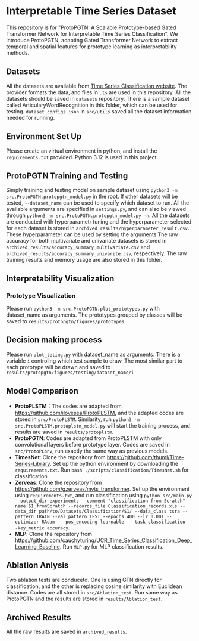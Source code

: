 # Interpretable Time Series Dataset
This repository is for "ProtoPGTN: A Scalable Prototype-based Gated Transformer
Network for Interpretable Time Series Classification". We introduce ProtoPGTN, adapting Gated Transformer Network to extract temporal and spatial features for prototype learning as interpretability methods.
## Datasets
All the datasets are available from [Time Series Classification website](https://www.timeseriesclassification.com/dataset.php). The provider formats the data, and files in `.ts` are used in this repository. All the datasets should be saved in `datasets` repository. There is a sample dataset called ArticularyWordRecognition in this folder, which can be used for testing. `dataset_configs.json` in `src/utils` saved all the dataset information needed for running. 

## Environment Set Up
Please create an virtual environment in python, and install the `requirements.txt` provided. Python 3.12 is used in this project.

## ProtoPGTN Training and Testing
Simply training and testing model on sample dataset using `python3 -m src.ProtoPGTN.protopgtn_model.py` in the root. If other datasets will be tested, `--dataset_name` can be used to specify which dataset to run. All the available arguments are specified in `settings.py`, and can also be viewed through `python3 -m src.ProtoPGTN.protopgtn_model.py -h`. All the datasets are conducted with hyperparametr tuning and the hyperparameter selected for each dataset is stored in `archived_results/hyperparameter_result.csv`. These hyperparameter can be used by setting the arguments.The raw accuracy for both multivariate and univariate datasets is stored in `archived_results/accuracy_summary_multivariate.csv` and `archived_results/accuracy_summary_univarite.csv`, respectively. The raw training results and memory usage are also stored in this folder. 
## Interpretability Visualization
### Prototype Visualization
Please run `python3 -m src.ProtoPGTN.plot_prototypes.py` with dataset_name as arguments. The prototypes grouped by classes will be saved to `results/protopgtn/figures/prototypes`.
## Decision making process
Please run `plot_teting.py` with dataset_name as arguments. There is a variable `i` controling which test sample to draw. The most similar part to each prototype will be drawn and saved to `results/protopgtn/figures/testing/dataset_name/i`

## Model Comparison 
- **ProtoPLSTM**：The codes are adapted from https://github.com/ilovesea/ProtoPLSTM, and the adapted codes are stored in `src/ProtoPLSTM`. Similarity, run `python3 -m src.ProtoPLSTM.protoplstm_model.py` will start the training process, and results are saved in `results/protoplstm`.
- **ProtoPGTN**: Codes are adapted from ProtoPLSTM with only convolutional layers before prototype layer. Codes are saved in `src/ProtoPConv`, run exactly the same way as previous models.
- **TimesNet**: Clone the repository from https://github.com/thuml/Time-Series-Library. Set up the python environment by downloading the `requirements.txt`. Run `bash ./scripts/classification/TimesNet.sh` for classification.
- **Zerveas**: Clone the repository from https://github.com/gzerveas/mvts_transformer. Set up the environment using `requirements.txt`, and run classification using `python src/main.py --output_dir experiments --comment "classification from Scratch" --name $1_fromScratch --records_file Classification_records.xls --data_dir path/to/Datasets/Classification/$1/ --data_class tsra --pattern TRAIN --val_pattern TEST --epochs 400 --lr 0.001 --optimizer RAdam  --pos_encoding learnable  --task classification  --key_metric accuracy`. 
- **MLP**: Clone the repository from https://github.com/cauchyturing/UCR_Time_Series_Classification_Deep_Learning_Baseline. Run `MLP.py` for MLP classification results.

## Ablation Anlysis
Two ablation tests are conducetd. One is using GTN directly for classification, and the other is replacing cosine similarity with Euclidean distance. Codes are all stored in `src/Ablation_test`. Run same way as ProtoPGTN and the results are stored in `results/Ablation_test`. 

## Archived Results
All the raw results are saved in `archived_results`. 

